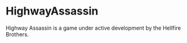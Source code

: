 HighwayAssassin
===============

Highway Assassin is a game under active development by the Hellfire Brothers.